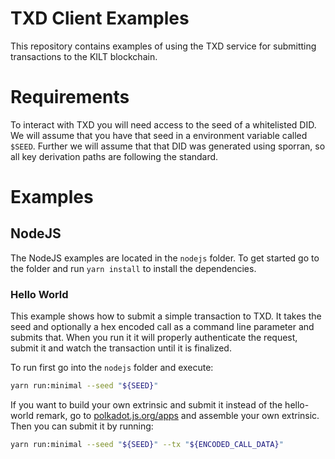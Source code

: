 TXD Client Examples
===================

This repository contains examples of using the TXD service for submitting transactions to the KILT blockchain.

# Requirements

To interact with TXD you will need access to the seed of a whitelisted DID. 
We will assume that you have that seed in a environment variable called `$SEED`.
Further we will assume that that DID was generated using sporran, so all key derivation paths are following the standard. 

# Examples

## NodeJS

The NodeJS examples are located in the `nodejs` folder.
To get started go to the folder and run `yarn install` to install the dependencies.

### Hello World

This example shows how to submit a simple transaction to TXD.
It takes the seed and optionally a hex encoded call as a command line parameter and submits that.
When you run it it will properly authenticate the request, submit it and watch the transaction until it is finalized.

To run first go into the `nodejs` folder and execute:

```bash
yarn run:minimal --seed "${SEED}"
```

If you want to build your own extrinsic and submit it instead of the hello-world remark, go to [polkadot.js.org/apps](https://polkadot.js.org/apps/?rpc=wss%3A%2F%2Fspiritnet.api.onfinality.io%2Fpublic-ws#/extrinsics) and assemble your own extrinsic.
Then you can submit it by running:

```bash
yarn run:minimal --seed "${SEED}" --tx "${ENCODED_CALL_DATA}"
```